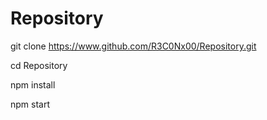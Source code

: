 # Repository
git clone https://www.github.com/R3C0Nx00/Repository.git

cd Repository

npm install

npm start
